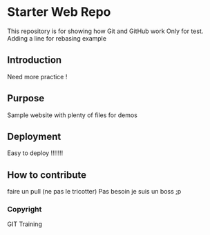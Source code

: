 # Starter Web Repo

This repository is for showing how Git and GitHub work
Only for test.
Adding a line for rebasing example

## Introduction

Need more practice !

## Purpose

Sample website with plenty of files for demos

## Deployment

Easy to deploy !!!!!!!

## How to contribute

faire un pull (ne pas le tricotter)
Pas besoin je suis un boss ;p

### Copyright

GIT Training